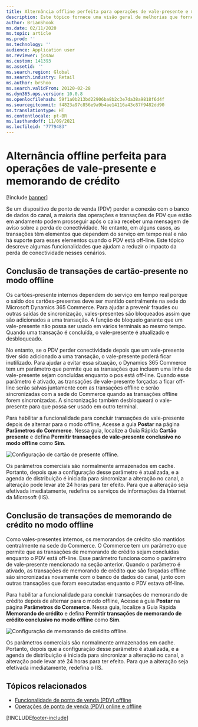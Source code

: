 ```yaml
---
title: Alternância offline perfeita para operações de vale-presente e memorando de crédito
description: Este tópico fornece uma visão geral de melhorias que fornecem um comutador off-line transparente para tipos de pagamento específicos.
author: BrianShook
ms.date: 02/11/2020
ms.topic: article
ms.prod: ''
ms.technology: ''
audience: Application user
ms.reviewer: josaw
ms.custom: 141393
ms.assetid: ''
ms.search.region: Global
ms.search.industry: Retail
ms.author: brshoo
ms.search.validFrom: 20120-02-28
ms.dyn365.ops.version: 10.0.8
ms.openlocfilehash: 59f1a0b213bd22906ba8b2c3e7da38a9818f6d4f
ms.sourcegitcommit: f4823a97c856e9a9b4ae14116a43c87f9482dd90
ms.translationtype: HT
ms.contentlocale: pt-BR
ms.lasthandoff: 11/09/2021
ms.locfileid: "7779483"
---
```

# <a name="seamless-offline-switch-for-gift-card-and-credit-memo-operations"></a>Alternância offline perfeita para operações de vale-presente e memorando de crédito

[!include [banner](../includes/banner.md)]

Se um dispositivo de ponto de venda (PDV) perder a conexão com o banco de dados do canal, a maioria das operações e transações de PDV que estão em andamento podem prosseguir após o caixa receber uma mensagem de aviso sobre a perda de conectividade. No entanto, em alguns casos, as transações têm elementos que dependem do serviço em tempo real e não há suporte para esses elementos quando o PDV está off-line. Este tópico descreve algumas funcionalidades que ajudam a reduzir o impacto da perda de conectividade nesses cenários.

## <a name="completing-gift-card-transactions-in-offline-mode"></a>Conclusão de transações de cartão-presente no modo offline

Os cartões-presente internos dependem do serviço em tempo real porque o saldo dos cartões-presentes deve ser mantido centralmente na sede do Microsoft Dynamics 365 Commerce. Para ajudar a prevenir fraudes ou outras saídas de sincronização, vales-presentes são bloqueados assim que são adicionados a uma transação. A função de bloqueio garante que um vale-presente não possa ser usado em vários terminais ao mesmo tempo. Quando uma transação é concluída, o vale-presente é atualizado e desbloqueado.

No entanto, se o PDV perder conectividade depois que um vale-presente tiver sido adicionado a uma transação, o vale-presente poderá ficar inutilizado. Para ajudar a evitar essa situação, o Dynamics 365 Commerce tem um parâmetro que permite que as transações que incluem uma linha de vale-presente sejam concluídas enquanto o pos está off-line. Quando esse parâmetro é ativado, as transações de vale-presente forçadas a ficar off-line serão salvas juntamente com as transações offline e serão sincronizadas com a sede do Commerce quando as transações offline forem sincronizadas. A sincronização também desbloqueará o vale-presente para que possa ser usado em outro terminal.

Para habilitar a funcionalidade para concluir transações de vale-presente depois de alternar para o modo offline, Acesse a guia **Postar** na página **Parâmetros do Commerce**. Nessa guia, localize a Guia Rápida **Cartão presente** e defina **Permitir transações de vale-presente conclusivo no modo offline** como **Sim**.

![Configuração de cartão de presente offline.](../media/gift.png)

Os parâmetros comerciais são normalmente armazenados em cache. Portanto, depois que a configuração desse parâmetro é atualizada, e a agenda de distribuição é iniciada para sincronizar a alteração no canal, a alteração pode levar até 24 horas para ter efeito. Para que a alteração seja efetivada imediatamente, redefina os serviços de informações da Internet da Microsoft (IIS).

## <a name="completing-credit-memo-transactions-in-offline-mode"></a>Conclusão de transações de memorando de crédito no modo offline

Como vales-presentes internos, os memorandos de crédito são mantidos centralmente na sede do Commerce. O Commerce tem um parâmetro que permite que as transações de memorando de crédito sejam concluídas enquanto o PDV está off-line. Esse parâmetro funciona como o parâmetro de vale-presente mencionado na seção anterior. Quando o parâmetro é ativado, as transações de memorando de crédito que são forçadas offline são sincronizadas novamente com o banco de dados do canal, junto com outras transações que foram executadas enquanto o PDV estava off-line.

Para habilitar a funcionalidade para concluir transações de memorando de crédito depois de alternar para o modo offline, Acesse a guia **Postar** na página **Parâmetros do Commerce**. Nessa guia, localize a Guia Rápida **Memorando de crédito** e defina **Permitir transações de memorando de crédito conclusivo no modo offline** como **Sim**.

![Configuração de memorando de crédito offline.](../media/creditmemo.png)

Os parâmetros comerciais são normalmente armazenados em cache. Portanto, depois que a configuração desse parâmetro é atualizada, e a agenda de distribuição é iniciada para sincronizar a alteração no canal, a alteração pode levar até 24 horas para ter efeito. Para que a alteração seja efetivada imediatamente, redefina o IIS.

## <a name="related-topics"></a>Tópicos relacionados

- [Funcionalidade de ponto de venda (PDV) offline](../pos-offline-functionality.md)
- [Operações de ponto de venda (PDV) online e offline](../pos-operations.md)


[!INCLUDE[footer-include](../../includes/footer-banner.md)]